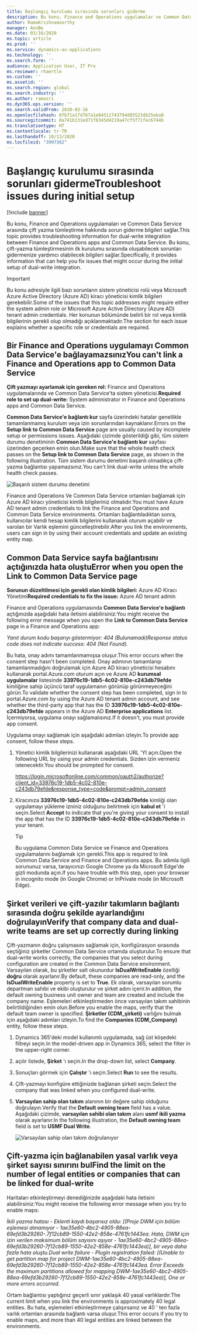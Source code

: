 ```yaml
---
title: Başlangıç kurulumu sırasında sorunları giderme
description: Bu konu, Finance and Operations uygulamalar ve Common Data Service arasında çift-yazma tümleştirmesinin ilk kurulumu sırasında oluşabilecek sorunları gidermenize yardımcı olabilecek sorun giderme bilgileri sağlar.
author: RamaKrishnamoorthy
manager: AnnBe
ms.date: 03/16/2020
ms.topic: article
ms.prod: ''
ms.service: dynamics-ax-applications
ms.technology: ''
ms.search.form: ''
audience: Application User, IT Pro
ms.reviewer: rhaertle
ms.custom: ''
ms.assetid: ''
ms.search.region: global
ms.search.industry: ''
ms.author: ramasri
ms.dyn365.ops.version: ''
ms.search.validFrom: 2020-03-16
ms.openlocfilehash: 6fb71a17d767a1e84511743794d85523db25eba8
ms.sourcegitcommit: 0a741b131ed71f6345d4219a47cf5f71fec6744b
ms.translationtype: HT
ms.contentlocale: tr-TR
ms.lasthandoff: 10/13/2020
ms.locfileid: "3997362"
---
```

# <a name="troubleshoot-issues-during-initial-setup"></a><span data-ttu-id="324e2-103">Başlangıç kurulumu sırasında sorunları giderme</span><span class="sxs-lookup"><span data-stu-id="324e2-103">Troubleshoot issues during initial setup</span></span>

[!include [banner](../../includes/banner.md)]



<span data-ttu-id="324e2-104">Bu konu, Finance and Operations uygulamaları ve Common Data Service arasında çift yazma tümleştirme hakkında sorun giderme bilgileri sağlar.</span><span class="sxs-lookup"><span data-stu-id="324e2-104">This topic provides troubleshooting information for dual-write integration between Finance and Operations apps and Common Data Service.</span></span> <span data-ttu-id="324e2-105">Bu konu, çift-yazma tümleştirmesinin ilk kurulumu sırasında oluşabilecek sorunları gidermenize yardımcı olabilecek bilgileri sağlar.</span><span class="sxs-lookup"><span data-stu-id="324e2-105">Specifically, it provides information that can help you fix issues that might occur during the initial setup of dual-write integration.</span></span>

> [!IMPORTANT]
> <span data-ttu-id="324e2-106">Bu konu adresiyle ilgili bazı sorunların sistem yöneticisi rolü veya Microsoft Azure Active Directory (Azure AD) kiracı yöneticisi kimlik bilgileri gerekebilir.</span><span class="sxs-lookup"><span data-stu-id="324e2-106">Some of the issues that this topic addresses might require either the system admin role or Microsoft Azure Active Directory (Azure AD) tenant admin credentials.</span></span> <span data-ttu-id="324e2-107">Her konunun bölümünde belirli bir rol veya kimlik bilgilerinin gerekli olup olmadığı açıklanmaktadır.</span><span class="sxs-lookup"><span data-stu-id="324e2-107">The section for each issue explains whether a specific role or credentials are required.</span></span>

## <a name="you-cant-link-a-finance-and-operations-app-to-common-data-service"></a><span data-ttu-id="324e2-108">Bir Finance and Operations uygulamayı Common Data Service'e bağlayamazsınız</span><span class="sxs-lookup"><span data-stu-id="324e2-108">You can't link a Finance and Operations app to Common Data Service</span></span>

<span data-ttu-id="324e2-109">**Çift yazmayı ayarlamak için gereken rol:** Finance and Operations uygulamalarında ve Common Data Service'ta sistem yöneticisi.</span><span class="sxs-lookup"><span data-stu-id="324e2-109">**Required role to set up dual-write:** System administrator in Finance and Operations apps and Common Data Service.</span></span>

<span data-ttu-id="324e2-110">**Common Data Service'e bağlantı kur** sayfa üzerindeki hatalar genellikle tamamlanmamış kurulum veya izin sorunlarından kaynaklanır.</span><span class="sxs-lookup"><span data-stu-id="324e2-110">Errors on the **Setup link to Common Data Service** page are usually caused by incomplete setup or permissions issues.</span></span> <span data-ttu-id="324e2-111">Aşağıdaki çizimde gösterildiği gibi, tüm sistem durumu denetiminin **Common Data Service'e bağlantı kur** sayfası üzerinden geçerken emin olun.</span><span class="sxs-lookup"><span data-stu-id="324e2-111">Make sure that the whole health check passes on the **Setup link to Common Data Service** page, as shown in the following illustration.</span></span> <span data-ttu-id="324e2-112">Tüm sistem durumu denetimi başarılı olmadıkça çift-yazma bağlantısı yapamazsınız.</span><span class="sxs-lookup"><span data-stu-id="324e2-112">You can't link dual-write unless the whole health check passes.</span></span>

![Başarılı sistem durumu denetimi](media/health_check.png)

<span data-ttu-id="324e2-114">Finance and Operations Ve Common Data Service ortamları bağlamak için Azure AD kiracı yöneticisi kimlik bilgileriniz olmalıdır.</span><span class="sxs-lookup"><span data-stu-id="324e2-114">You must have Azure AD tenant admin credentials to link the Finance and Operations and Common Data Service environments.</span></span> <span data-ttu-id="324e2-115">Ortamları bağlantıladıktan sonra, kullanıcılar kendi hesap kimlik bilgilerini kullanarak oturum açabilir ve varolan bir Varlık eşlemini güncelleştirebilir.</span><span class="sxs-lookup"><span data-stu-id="324e2-115">After you link the environments, users can sign in by using their account credentials and update an existing entity map.</span></span>

## <a name="error-when-you-open-the-link-to-common-data-service-page"></a><span data-ttu-id="324e2-116">Common Data Service sayfa bağlantısını açtığınızda hata oluştu</span><span class="sxs-lookup"><span data-stu-id="324e2-116">Error when you open the Link to Common Data Service page</span></span>

<span data-ttu-id="324e2-117">**Sorunun düzeltilmesi için gerekli olan kimlik bilgileri:** Azure AD Kiracı Yönetimi</span><span class="sxs-lookup"><span data-stu-id="324e2-117">**Required credentials to fix the issue:** Azure AD tenant admin</span></span>

<span data-ttu-id="324e2-118">Finance and Operations uygulamasında **Common Data Service'e bağlantı** açtığınızda aşağıdaki hata iletisini alabilirsiniz:</span><span class="sxs-lookup"><span data-stu-id="324e2-118">You might receive the following error message when you open the **Link to Common Data Service** page in a Finance and Operations app:</span></span>

<span data-ttu-id="324e2-119">*Yanıt durum kodu başarıyı göstermiyor: 404 (Bulunamadı)*</span><span class="sxs-lookup"><span data-stu-id="324e2-119">*Response status code does not indicate success: 404 (Not Found).*</span></span>

<span data-ttu-id="324e2-120">Bu hata, onay adımı tamamlanmamışsa oluşur.</span><span class="sxs-lookup"><span data-stu-id="324e2-120">This error occurs when the consent step hasn't been completed.</span></span> <span data-ttu-id="324e2-121">Onay adımının tamamlanıp tamamlanmadığını doğrulamak için Azure AD kiracı yöneticisi hesabını kullanarak portal.Azure.com oturum açın ve Azure AD **kurumsal uygulamalar** listesinde **33976c19-1db5-4c02-810e-c243db79efde** kimliğine sahip üçüncü taraf uygulamanın görünüp görünmeyeceğini görün.</span><span class="sxs-lookup"><span data-stu-id="324e2-121">To validate whether the consent step has been completed, sign in to portal.Azure.com by using the Azure AD tenant admin account, and see whether the third-party app that has the ID **33976c19-1db5-4c02-810e-c243db79efde** appears in the Azure AD **Enterprise applications** list.</span></span> <span data-ttu-id="324e2-122">İçermiyorsa, uygulama onayı sağlamalısınız.</span><span class="sxs-lookup"><span data-stu-id="324e2-122">If it doesn't, you must provide app consent.</span></span>

<span data-ttu-id="324e2-123">Uygulama onayı sağlamak için aşağıdaki adımları izleyin.</span><span class="sxs-lookup"><span data-stu-id="324e2-123">To provide app consent, follow these steps.</span></span>

1. <span data-ttu-id="324e2-124">Yönetici kimlik bilgilerinizi kullanarak aşağıdaki URL 'YI açın.</span><span class="sxs-lookup"><span data-stu-id="324e2-124">Open the following URL by using your admin credentials.</span></span> <span data-ttu-id="324e2-125">Sizden izin vermeniz istenecektir.</span><span class="sxs-lookup"><span data-stu-id="324e2-125">You should be prompted for consent.</span></span>

    <https://login.microsoftonline.com/common/oauth2/authorize?client_id=33976c19-1db5-4c02-810e-c243db79efde&response_type=code&prompt=admin_consent>

2. <span data-ttu-id="324e2-126">Kiracınıza **33976c19-1db5-4c02-810e-c243db79efde** kimliği olan uygulamayı yükleme izniniz olduğunu belirtmek için **kabul et** 'i seçin.</span><span class="sxs-lookup"><span data-stu-id="324e2-126">Select **Accept** to indicate that you're giving your consent to install the app that has the ID **33976c19-1db5-4c02-810e-c243db79efde** in your tenant.</span></span>

    > [!TIP]
    > <span data-ttu-id="324e2-127">Bu uygulama Common Data Service ve Finance and Operations uygulamalarını bağlamak için gerekli.</span><span class="sxs-lookup"><span data-stu-id="324e2-127">This app is required to link Common Data Service and Finance and Operations apps.</span></span> <span data-ttu-id="324e2-128">Bu adımla ilgili sorununuz varsa, tarayıcınızı Google Chrome ya da Microsoft Edge'de gizli modunda açın.</span><span class="sxs-lookup"><span data-stu-id="324e2-128">If you have trouble with this step, open your browser in incognito mode (in Google Chrome) or InPrivate mode (in Microsoft Edge).</span></span>

## <a name="verify-that-company-data-and-dual-write-teams-are-set-up-correctly-during-linking"></a><span data-ttu-id="324e2-129">Şirket verileri ve çift-yazılır takımların bağlantı sırasında doğru şekilde ayarlandığını doğrulayın</span><span class="sxs-lookup"><span data-stu-id="324e2-129">Verify that company data and dual-write teams are set up correctly during linking</span></span>

<span data-ttu-id="324e2-130">Çift-yazmanın doğru çalışmasını sağlamak için, konfigürasyon sırasında seçtiğiniz şirketler Common Data Service ortamda oluşturulur.</span><span class="sxs-lookup"><span data-stu-id="324e2-130">To ensure that dual-write works correctly, the companies that you select during configuration are created in the Common Data Service environment.</span></span> <span data-ttu-id="324e2-131">Varsayılan olarak, bu şirketler salt okunurdur **IsDualWriteEnable** özelliği **doğru** olarak ayarlanır.</span><span class="sxs-lookup"><span data-stu-id="324e2-131">By default, these companies are read-only, and the **IsDualWriteEnable** property is set to **True**.</span></span> <span data-ttu-id="324e2-132">Ek olarak, varsayılan sorumlu departman sahibi ve ekibi oluşturulur ve şirket adını içerir.</span><span class="sxs-lookup"><span data-stu-id="324e2-132">In addition, the default owning business unit owner and team are created and include the company name.</span></span> <span data-ttu-id="324e2-133">Eşlemeleri etkinleştirmeden önce varsayılan takım sahibinin belirtildiğinden emin olun.</span><span class="sxs-lookup"><span data-stu-id="324e2-133">Before you enable the maps, verify that the default team owner is specified.</span></span> <span data-ttu-id="324e2-134">**Şirketler (CDM\_şirketi)** varlığını bulmak için aşağıdaki adımları izleyin.</span><span class="sxs-lookup"><span data-stu-id="324e2-134">To find the **Companies (CDM\_Company)** entity, follow these steps.</span></span>

1. <span data-ttu-id="324e2-135">Dynamics 365'deki model kullanımlı uygulamada, sağ üst köşedeki filtreyi seçin.</span><span class="sxs-lookup"><span data-stu-id="324e2-135">In the model-driven app in Dynamics 365, select the filter in the upper-right corner.</span></span>
2. <span data-ttu-id="324e2-136"> açılır listede, **Şirket** 'ı seçin.</span><span class="sxs-lookup"><span data-stu-id="324e2-136">In the drop-down list, select **Company**.</span></span>
3. <span data-ttu-id="324e2-137">Sonuçları görmek için **Çalıştır** 'ı seçin.</span><span class="sxs-lookup"><span data-stu-id="324e2-137">Select **Run** to see the results.</span></span>
4. <span data-ttu-id="324e2-138">Çift-yazmayı konfigüre ettiğinizde bağlanan şirketi seçin.</span><span class="sxs-lookup"><span data-stu-id="324e2-138">Select the company that was linked when you configured dual-write.</span></span>
5. <span data-ttu-id="324e2-139">**Varsayılan sahip olan takım** alanının bir değere sahip olduğunu doğrulayın.</span><span class="sxs-lookup"><span data-stu-id="324e2-139">Verify that the **Default owning team** field has a value.</span></span> <span data-ttu-id="324e2-140">Aşağıdaki çizimde, **varsayılan sahibi olan takım** alanı **usmf ikili yazma** olarak ayarlanır.</span><span class="sxs-lookup"><span data-stu-id="324e2-140">In the following illustration, the **Default owning team** field is set to **USMF Dual Write**.</span></span>

    ![Varsayılan sahip olan takım doğrulanıyor](media/default_owning_team.png)

## <a name="find-the-limit-on-the-number-of-legal-entities-or-companies-that-can-be-linked-for-dual-write"></a><span data-ttu-id="324e2-142">Çift-yazma için bağlanabilen yasal varlık veya şirket sayısı sınırını bul</span><span class="sxs-lookup"><span data-stu-id="324e2-142">Find the limit on the number of legal entities or companies that can be linked for dual-write</span></span>

<span data-ttu-id="324e2-143">Haritaları etkinleştirmeyi denediğinizde aşağıdaki hata iletisini alabilirsiniz:</span><span class="sxs-lookup"><span data-stu-id="324e2-143">You might receive the following error message when you try to enable maps:</span></span>

<span data-ttu-id="324e2-144">*İkili yazma hatası - Eklenti kaydı başarısız oldu: \[(Proje DWM için bölüm eşlemesi alınamıyor - 1ae35e60-4bc2-4905-88ea-69efd3b29260-.7f12cb89-1550-42e2-858e-4761fc1443ea. Hata, DWM için izin verilen maksimum bölüm sayısını aşıyor - 1ae35e60-4bc2-4905-88ea-69efd3b29260-7f12cb89-1550-42e2-858e-4761fc1443ea)\], bir veya daha fazla hata oluştu.*</span><span class="sxs-lookup"><span data-stu-id="324e2-144">*Dual write failure - Plugin registration failed: \[(Unable to get partition map for project DWM-1ae35e60-4bc2-4905-88ea-69efd3b29260-7f12cb89-1550-42e2-858e-4761fc1443ea. Error Exceeds the maximum partitions allowed for mapping DWM-1ae35e60-4bc2-4905-88ea-69efd3b29260-7f12cb89-1550-42e2-858e-4761fc1443ea)\], One or more errors occurred.*</span></span>

<span data-ttu-id="324e2-145">Ortam bağlantısı yaptığınız geçerli sınır yaklaşık 40 yasal varlıklardır.</span><span class="sxs-lookup"><span data-stu-id="324e2-145">The current limit when you link the environments is approximately 40 legal entities.</span></span> <span data-ttu-id="324e2-146">Bu hata, eşlemeleri etkinleştirmeye çalışırsanız ve 40 ' ten fazla varlık ortamları arasında bağlantı varsa oluşur.</span><span class="sxs-lookup"><span data-stu-id="324e2-146">This error occurs if you try to enable maps, and more than 40 legal entities are linked between the environments.</span></span>
